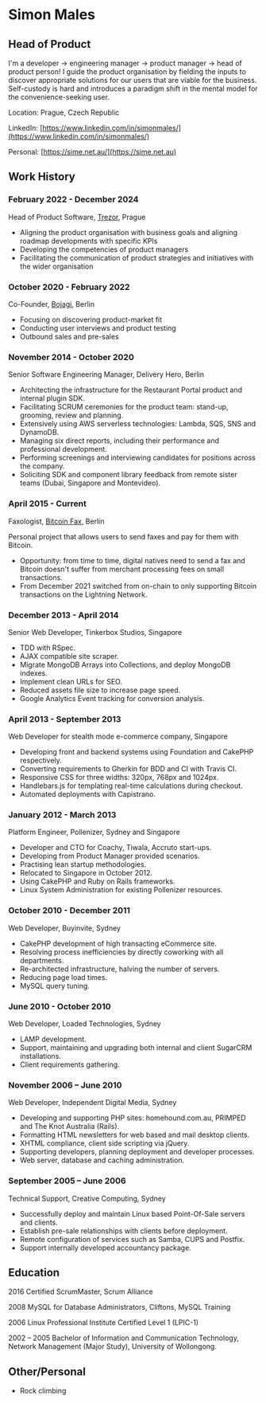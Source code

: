 Simon Males
===========

Head of Product
---------------
I'm a developer → engineering manager → product manager → head of product person! I guide the product organisation by fielding the inputs to discover appropriate solutions for our users that are viable for the business. Self-custody is hard and introduces a paradigm shift in the mental model for the convenience-seeking user.

Location: Prague, Czech Republic

LinkedIn: [https://www.linkedin.com/in/simonmales/](https://www.linkedin.com/in/simonmales/)

Personal: [https://sime.net.au/](https://sime.net.au)

Work History
------------

### February 2022 - December 2024
Head of Product Software, [Trezor](https://trezor.io), Prague

* Aligning the product organisation with business goals and aligning roadmap developments with specific KPIs
* Developing the competencies of product managers
* Facilitating the communication of product strategies and initiatives with the wider organisation

### October 2020 - February 2022
Co-Founder, [Bojagi](https://bojagi.io), Berlin

* Focusing on discovering product-market fit
* Conducting user interviews and product testing
* Outbound sales and pre-sales

### November 2014 - October 2020
Senior Software Engineering Manager, Delivery Hero, Berlin

* Architecting the infrastructure for the Restaurant Portal product and internal plugin SDK.
* Facilitating SCRUM ceremonies for the product team: stand-up, grooming, review and planning.
* Extensively using AWS serverless technologies: Lambda, SQS, SNS and DynamoDB.
* Managing six direct reports, including their performance and professional development.
* Performing screenings and interviewing candidates for positions across the company.
* Soliciting SDK and component library feedback from remote sister teams (Dubai, Singapore and Montevideo).

### April 2015 - Current
Faxologist, [Bitcoin Fax](https://bitcoinfax.net), Berlin

Personal project that allows users to send faxes and pay for them with Bitcoin.
* Opportunity: from time to time, digital natives need to send a fax and Bitcoin doesn't suffer from merchant processing fees on small transactions.
* From December 2021 switched from on-chain to only supporting Bitcoin transactions on the Lightning Network.

### December 2013 - April 2014
Senior Web Developer, Tinkerbox Studios, Singapore

* TDD with RSpec.
* AJAX compatible site scraper.
* Migrate MongoDB Arrays into Collections, and deploy MongoDB indexes.
* Implement clean URLs for SEO.
* Reduced assets file size to increase page speed.
* Google Analytics Event tracking for conversion analysis.

### April 2013 - September 2013
Web Developer for stealth mode e-commerce company, Singapore

* Developing front and backend systems using Foundation and CakePHP respectively.
* Converting requirements to Gherkin for BDD and CI with Travis CI.
* Responsive CSS for three widths: 320px, 768px and 1024px.
* Handlebars.js for templating real-time calculations during checkout.
* Automated deployments with Capistrano.

### January 2012 - March 2013
Platform Engineer, Pollenizer, Sydney and Singapore

* Developer and CTO for Coachy, Tiwala, Accruto start-ups.
* Developing from Product Manager provided scenarios.
* Practising lean startup methodologies.
* Relocated to Singapore in October 2012.
* Using CakePHP and Ruby on Rails frameworks.
* Linux System Administration for existing Pollenizer resources.

### October 2010 - December 2011
Web Developer, Buyinvite, Sydney

* CakePHP development of high transacting eCommerce site.
* Resolving process inefficiencies by directly coworking with all departments.
* Re-architected infrastructure, halving the number of servers.
* Reducing page load times.
* MySQL query tuning.

### June 2010 - October 2010
Web Developer, Loaded Technologies, Sydney

* LAMP development.
* Support, maintaining and upgrading both internal and client SugarCRM installations.
* Client requirements gathering.

### November 2006 – June 2010
Web Developer, Independent Digital Media, Sydney

* Developing and supporting PHP sites: homehound.com.au, PRIMPED and The Knot Australia (Rails).
* Formatting HTML newsletters for web based and mail desktop clients.
* XHTML compliance, client side scripting via jQuery.
* Supporting developers, planning deployment and developer processes.
* Web server, database and caching administration.

### September 2005 – June 2006
Technical Support, Creative Computing, Sydney

* Successfully deploy and maintain Linux based Point-Of-Sale servers and clients.
* Establish pre-sale relationships with clients before deployment.
* Remote configuration of services such as Samba, CUPS and Postfix.
* Support internally developed accountancy package.

Education
---------
2016
Certified ScrumMaster, Scrum Alliance

2008
MySQL for Database Administrators, Cliftons, MySQL Training

2006
Linux Professional Institute Certified Level 1 (LPIC-1)

2002 – 2005
Bachelor of Information and Communication Technology, Network Management (Major Study), University of Wollongong.

Other/Personal
--------------
* Rock climbing
